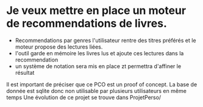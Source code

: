 # Je veux mettre en place un moteur de recommendations de livres.
* Recommendations par genres 
    l'utilisateur rentre des titres préférés et le moteur propose des lectures liées.
*  l'outil garde en mémoire les livres lus et ajoute ces lectures dans la recommendation
*  un système de notation sera mis en place zt permettra d'affiner le résultat


Il est important de préciser que ce PCO est un proof of concept. La base de donnée est sqlite donc non utilisable par plusieurs utilisateurs en même temps
Une évolution de ce projet se trouve dans ProjetPerso/
